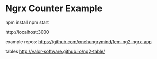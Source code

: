 # Ngrx Counter Example
npm install
npm start

http://localhost:3000

example repos:
https://github.com/onehungrymind/fem-ng2-ngrx-app

tables
http://valor-software.github.io/ng2-table/
